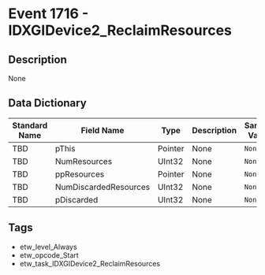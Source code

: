 # Event 1716 - IDXGIDevice2_ReclaimResources

## Description
None

## Data Dictionary
|Standard Name|Field Name|Type|Description|Sample Value|
|---|---|---|---|---|
|TBD|pThis|Pointer|None|`None`|
|TBD|NumResources|UInt32|None|`None`|
|TBD|ppResources|Pointer|None|`None`|
|TBD|NumDiscardedResources|UInt32|None|`None`|
|TBD|pDiscarded|UInt32|None|`None`|

## Tags
* etw_level_Always
* etw_opcode_Start
* etw_task_IDXGIDevice2_ReclaimResources
